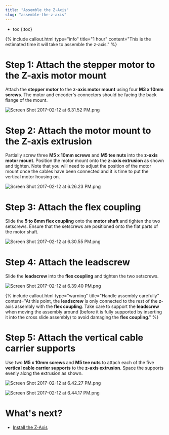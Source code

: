 ```yaml
---
title: "Assemble the Z-Axis"
slug: "assemble-the-z-axis"
---
```


* toc
{:toc}


{%
include callout.html
type="info"
title="1 hour"
content="This is the estimated time it will take to assemble the z-axis."
%}

# Step 1: Attach the stepper motor to the Z-axis motor mount
Attach the **stepper motor** to the **z-axis motor mount** using four **M3 x 10mm screws**. The motor and encoder's connectors should be facing the back flange of the mount.

![Screen Shot 2017-02-12 at 6.31.52 PM.png](_images/Screen_Shot_2017-02-12_at_6.31.52_PM.png)

# Step 2: Attach the motor mount to the Z-axis extrusion
Partially screw three **M5 x 10mm screws** and **M5 tee nuts** into the **z-axis motor mount**. Position the motor mount onto the **z-axis extrusion** as shown and tighten. Note that you will need to adjust the position of the motor mount once the cables have been connected and it is time to put the vertical motor housing on.

![Screen Shot 2017-02-12 at 6.26.23 PM.png](_images/Screen_Shot_2017-02-12_at_6.26.23_PM.png)

# Step 3: Attach the flex coupling
Slide the **5 to 8mm flex coupling** onto the **motor shaft** and tighten the two setscrews. Ensure that the setscrews are positioned onto the flat parts of the motor shaft.

![Screen Shot 2017-02-12 at 6.30.55 PM.png](_images/Screen_Shot_2017-02-12_at_6.30.55_PM.png)

# Step 4: Attach the leadscrew
Slide the **leadscrew** into the **flex coupling** and tighten the two setscrews.

![Screen Shot 2017-02-12 at 6.39.40 PM.png](_images/Screen_Shot_2017-02-12_at_6.39.40_PM.png)



{%
include callout.html
type="warning"
title="Handle assembly carefully"
content="At this point, the **leadscrew** is only connected to the rest of the z-axis assembly with the **flex coupling**. Take care to support the **leadscrew** when moving the assembly around (before it is fully supported by inserting it into the cross slide assembly) to avoid damaging the **flex coupling**."
%}

# Step 5: Attach the vertical cable carrier supports
Use two **M5 x 10mm screws** and **M5 tee nuts** to attach each of the five **vertical cable carrier supports** to the **z-axis extrusion**. Space the supports evenly along the extrusion as shown.

![Screen Shot 2017-02-12 at 6.42.27 PM.png](_images/Screen_Shot_2017-02-12_at_6.42.27_PM.png)



![Screen Shot 2017-02-12 at 6.44.17 PM.png](_images/Screen_Shot_2017-02-12_at_6.44.17_PM.png)


# What's next?

 * [Install the Z-Axis](install-the-z-axis.md)
